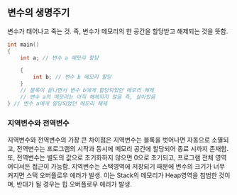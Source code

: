 ## 변수의 생명주기

변수가 태어나고 죽는 것. 즉, 변수가 메모리의 한 공간을 할당받고 해제되는 것을 뜻함. 

```cpp
int main()
{
	int a; // 변수 a 메모리 할당

	{
		int b; // 변수 b 메모리 할당
	}
	// 블록이 끝나면서 변수 b에게 할당되었던 메모리 해제
	// 변수 a의 메모리는 아직 해제되지 않음 즉, 살아있음
} // 변수 a에게 할당되었던 메모리 해제
```

### 지역변수와 전역변수

지역변수와 전역변수의 가장 큰 차이점은 지역변수는 블록을 벗어나면 자동으로 소멸되고,
전역변수는 프로그램의 시작과 동시에 메모리 공간에 할당되어 종료 시까지 존재함.
또, 전역변수는 별도의 값으로 초기화하지 않으면 0으로 초기되고, 프로그램 전체 영역 어디서든 접근이 가능함.
지역변수는 스택영역에 저장되기 때문에
변수의 크기가 너무 커지면 스택 오버플로우 에러가 발생.
이는 Stack의 메모리가 Heap영역을 침범한 것이며, 반대가 될 경우는 힙 오버플로우 에러가 발생.
